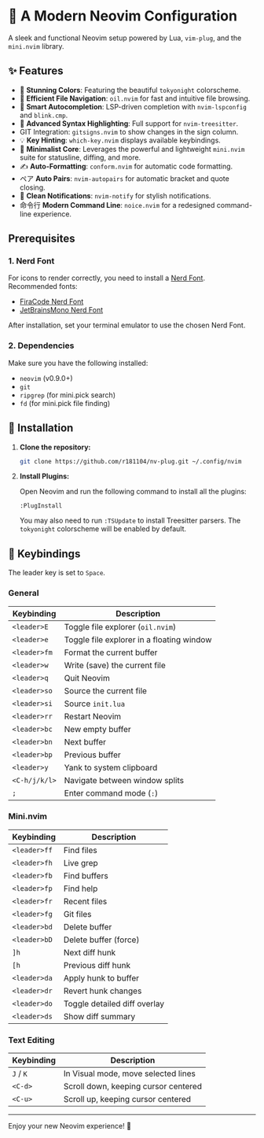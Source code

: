 # 🔌 A Modern Neovim Configuration

A sleek and functional Neovim setup powered by Lua, `vim-plug`, and the `mini.nvim` library.

## ✨ Features

-   🎨 **Stunning Colors**: Featuring the beautiful `tokyonight` colorscheme.
-   📂 **Efficient File Navigation**: `oil.nvim` for fast and intuitive file browsing.
-   🤖 **Smart Autocompletion**: LSP-driven completion with `nvim-lspconfig` and `blink.cmp`.
-   🌳 **Advanced Syntax Highlighting**: Full support for `nvim-treesitter`.
-    GIT Integration: `gitsigns.nvim` to show changes in the sign column.
-   💡 **Key Hinting**: `which-key.nvim` displays available keybindings.
-   🤏 **Minimalist Core**: Leverages the powerful and lightweight `mini.nvim` suite for statusline, diffing, and more.
-   ✍️ **Auto-Formatting**: `conform.nvim` for automatic code formatting.
-   ペア **Auto Pairs**: `nvim-autopairs` for automatic bracket and quote closing.
-   🔔 **Clean Notifications**: `nvim-notify` for stylish notifications.
-   命令行 **Modern Command Line**: `noice.nvim` for a redesigned command-line experience.

##  Prerequisites

### 1.  Nerd Font

For icons to render correctly, you need to install a [Nerd Font](https://www.nerdfonts.com/). Recommended fonts:

-   [FiraCode Nerd Font](https://www.nerdfonts.com/font-downloads)
-   [JetBrainsMono Nerd Font](https://www.nerdfonts.com/font-downloads)

After installation, set your terminal emulator to use the chosen Nerd Font.

### 2. Dependencies

Make sure you have the following installed:

-   `neovim` (v0.9.0+)
-   `git`
-   `ripgrep` (for mini.pick search)
-   `fd` (for mini.pick file finding)

## 🚀 Installation

1.  **Clone the repository:**

    ```bash
    git clone https://github.com/r181104/nv-plug.git ~/.config/nvim
    ```

2.  **Install Plugins:**

    Open Neovim and run the following command to install all the plugins:

    ```
    :PlugInstall
    ```

    You may also need to run `:TSUpdate` to install Treesitter parsers. The `tokyonight` colorscheme will be enabled by default.

## 🔑 Keybindings

The leader key is set to `Space`.

### General

| Keybinding      | Description                               |
| --------------- | ----------------------------------------- |
| `<leader>E`     | Toggle file explorer (`oil.nvim`)         |
| `<leader>e`     | Toggle file explorer in a floating window |
| `<leader>fm`    | Format the current buffer                 |
| `<leader>w`     | Write (save) the current file             |
| `<leader>q`     | Quit Neovim                               |
| `<leader>so`    | Source the current file                   |
| `<leader>si`    | Source `init.lua`                         |
| `<leader>rr`    | Restart Neovim                            |
| `<leader>bc`    | New empty buffer                          |
| `<leader>bn`    | Next buffer                               |
| `<leader>bp`    | Previous buffer                           |
| `<leader>y`     | Yank to system clipboard                  |
| `<C-h/j/k/l>`   | Navigate between window splits            |
| `;`             | Enter command mode (`:`)                  |

### Mini.nvim

| Keybinding      | Description                               |
| --------------- | ----------------------------------------- |
| `<leader>ff`    | Find files                                |
| `<leader>fh`    | Live grep                                 |
| `<leader>fb`    | Find buffers                              |
| `<leader>fp`    | Find help                                 |
| `<leader>fr`    | Recent files                              |
| `<leader>fg`    | Git files                                 |
| `<leader>bd`    | Delete buffer                             |
| `<leader>bD`    | Delete buffer (force)                     |
| `]h`            | Next diff hunk                            |
| `[h`            | Previous diff hunk                        |
| `<leader>da`    | Apply hunk to buffer                      |
| `<leader>dr`    | Revert hunk changes                       |
| `<leader>do`    | Toggle detailed diff overlay              |
| `<leader>ds`    | Show diff summary                         |

### Text Editing

| Keybinding | Description                          |
| ---------- | ------------------------------------ |
| `J` / `K`  | In Visual mode, move selected lines  |
| `<C-d>`    | Scroll down, keeping cursor centered |
| `<C-u>`    | Scroll up, keeping cursor centered   |

---

Enjoy your new Neovim experience! 🌟
